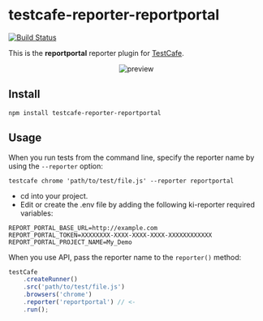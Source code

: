 # testcafe-reporter-reportportal
[![Build Status](https://travis-ci.org/redfox256/testcafe-reporter-reportportal.svg)](https://travis-ci.org/redfox256/testcafe-reporter-reportportal)

This is the **reportportal** reporter plugin for [TestCafe](http://devexpress.github.io/testcafe).

<p align="center">
    <img src="https://raw.github.com/redfox256/testcafe-reporter-reportportal/master/media/preview.png" alt="preview" />
</p>

## Install

```
npm install testcafe-reporter-reportportal
```

## Usage

When you run tests from the command line, specify the reporter name by using the `--reporter` option:

```
testcafe chrome 'path/to/test/file.js' --reporter reportportal
```

- cd into your project.
- Edit or create the .env file by adding the following ki-reporter required variables:

```
REPORT_PORTAL_BASE_URL=http://example.com
REPORT_PORTAL_TOKEN=XXXXXXXX-XXXX-XXXX-XXXX-XXXXXXXXXXXX
REPORT_PORTAL_PROJECT_NAME=My_Demo
```


When you use API, pass the reporter name to the `reporter()` method:

```js
testCafe
    .createRunner()
    .src('path/to/test/file.js')
    .browsers('chrome')
    .reporter('reportportal') // <-
    .run();
```
